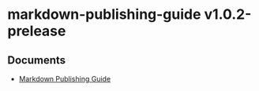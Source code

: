 # markdown-publishing-guide v1.0.2-prelease

Documents
--------
* [Markdown Publishing Guide](markdown-publishing-guide.md)
